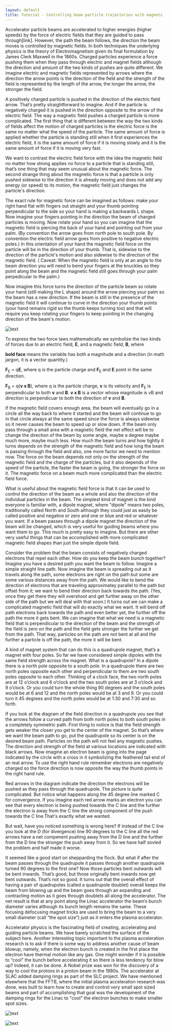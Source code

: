 ```yaml
---
layout: default
title: Tutorial - Controlling beam particle trajectories with magnets
---
```



Accelerator particle beams are accelerated to higher energies (higher speeds) by the force of electric fields that they are guided to pass through[link]. However, the path the beam follows, the direction the beam moves is controlled by magnetic fields. In both techniques the underlying physics is the theory of Electromagnetism given its final formulation by James Clerk Maxwell in the 1860s. Charged particles experience a force pushing them when they pass through electric and magnet fields although the direction and amount of the two kinds of pushes are quite different. We imagine electric and magnetic fields represented by arrows where the direction the arrow points is the direction of the field and the strength of the field is represented by the length of the arrow, the longer the arrow, the stronger the field. 

A positively charged particle is pushed in the direction of the electric field arrow. That’s pretty straightforward to imagine. And if the particle is negatively charged it is pushed in the direction opposite to the arrow of the electric field. The way a magnetic field pushes a charged particle is more complicated. The first thing that is different between the way the two kinds of fields affect the motion of charged particles is the electric force is the same no matter what the speed of the particle. The same amount of force is applied whether the particle is standing still when it first experiences the electric field, it is the same amount of force if it is moving slowly and it is the same amount of force if it is moving very fast. 

We want to contrast the electric field force with the idea the magnetic field no matter how strong applies no force to a particle that is standing still, that’s one thing that may seem unusual about the magnetic force. The second strange thing about the magnetic force is that a particle is only pushed sidewise to the direction it is already moving and does not add any energy (or speed) to its motion, the magnetic field just changes the particle's direction. 

The exact rule for magnetic force can be imagined as follows: make your right hand flat with fingers out straight and your thumb pointing perpendicular to the side so your hand is making a backwards L shape. Now imagine your fingers pointing in the direction the beam of charged particles is moving. Now rotate your hand so you can imagine that the magnetic field is piercing the back of your hand and pointing out from your palm. (By convention the arrow goes from north pole to south pole. By convention the electric field arrow goes from positive to negative electric poles.) In this orientation of your hand the magnetic field force on the particle will be in the direction of your thumb. That is, sidewise to the direction of the particle's motion and also sidewise to the direction of the magnetic field. ( Caveat: When the magnetic field is only at an angle to the beam direction you will need to bend your fingers at the knuckles so they point along the beam and the magnetic field still goes through your palm perpedicular to the palm.)

Now imagine this force turns the direction of the particle beam so rotate your hand (still making the L shape) around the arrow piercing your palm so the beam has a new direction. If the beam is still in the presence of the magnetic field it will continue to curve in the direction your thumb points (your hand remains rigid so the thumb keeps turning too) and that will require you keep rotating your fingers to keep pointing in the changing direction of the beam's motion. 

![text](/beam-control-1.jpg)

To express the two force laws mathematically we symbolize the two kinds of forces due to an electric field, **E**, and a magnetic field, **B**, where

**bold face** means the variable has both a magnitude and a direction (in math jargon, it is a vector quantity.)

<span class="eq">**F**<sub>E</sub> = q**E**,</span>
where q is the particle charge and **F**<sub>E</sub> and **E** point in the same direction.

<span class="eq">**F**<sub>B</sub> = q(**v x B**),</span>
where q is the particle charge, **v** is its velocity and **F**<sub>E</sub> is perpendicular to both **v** and **B**. **v x B** is a vector whose magnitude is vB and direction is perpendicuar to both the direction of **v** and **B**.

If the magnetic field covers enough area, the beam will eventually go in a circle all the way back to where it started and the beam will continue to go in that circle always at the same speed since the force is always sidewise so it never causes the beam to speed up or slow down. If the beam only pass through a small area with a magnetic field the net effect will be to change the direction of the beam by some angle, maybe a degree maybe much more, maybe much less. How much the beam turns and how tightly it turns depends on the strength of the magnetic field and how long the beam is passing through the field and also, one more factor we need to mention now. The force on the beam depends not only on the strength of the magnetic field and the charge of the particles, but it also depends of the speed of the particle, the faster the beam is going, the stronger the force on it. The magnetic force on a beam much more complicated than the electric field force. 

What is useful about the magnetic field force is that it can be used to control the direction of the beam as a whole and also the direction of the individual particles in the beam. The simplest kind of magnet is the kind everyone is familiar with, a dipole magnet, where "dipole" means two poles, traditionally called North and South although they could just as easily be called positive and negative or zero and one or blue and red or whatever you want. If a beam passes through a dipole magnet the direction of the beam will be changed, which is very useful for guiding beams where you want them to go. This much is pretty easy to imagine. But there are other very useful things that can be accomplished with more complicated magnetic field shapes than just the simple dipole field. 

Consider the problem that the beam consists of negatively charged electrons that repel each other. How do you keep the beam bunch together? Imagine you have a desired path you want the beam to follow. Imagine a simple straight line path. Now imagine the beam is spreading out as it travels along the path, some electrons are right on the path but some are some various distances away from the path. We would like to bend the direction of electrons that are traveling approximatey parallel to the path but offset from it; we want to bend their direction back towards the path. (Yes, once they get there they will overshoot and get further away on the other side of the path but we will deal with that soon.) It turns out we can make a complicated magnetic field that will do exactly what we want. It will bend off path electrons back towards the path and even better yet, the further off the path the more it gets bent. We can imagine that what we need is a magnetic field that is perpendicular to the direction of the beam and the strength of the field is zero on the path and the field gets stronger the further we get from the path. That way, particles on the path are not bent at all and the further a particle is off the path, the more it will be bent. 

A kind of magnet system that can do this is a quadrupole magnet, that’s a magnet with four poles. So far we have considered simple dipoles with the same field strength across the magnet. What is a quadrupole? In a dipole there is a north pole opposite to a south pole. In a quadrupole there are two north poles opposite each other and perpendicular to them are two south poles opposite to each other. Thinking of a clock face, the two north poles are at 12 o’clock and 6 o’clock and the two south poles are at 3 o’clock and 9 o’clock. Or you could turn the whole thing 90 degrees and the south poles would be at 6 and 12 and the north poles would be at 3 and 9. Or you could turn it 45 degrees and the north poles would be at 1:30 and 7:30 and so forth. 

If you look at the diagram of the field direction in a quadrupole you see that the arrows follow a curved path from both north poles to both south poles in a completely symmetric path. First thing to notice is that the field strength gets weaker the closer you get to the center of the magnet. So that’s where we want the beam path to go, put the quadrupole so its center is on the desired beam path. Particles on the path will not feel any magnetic pushes. The direction and strength of the field at various locations are indicated with black arrows. Now imagine an electron beam is going into the page indicated by the circle with a cross in it symbolizing the feathered tail end of an real arrow. To use the right hand rule remember electrons are negatively charged so the force direction is now opposite the way the thumb points in the right hand rule. 

Red arrows in the diagram indicate the direction the electrons will be pushed as they pass through the quadrupole. The picture is quite complicated. But notice what happens along the 45 degree line marked C for convergence. If you imagine each red arrow marks an electron you can see that every electron is being pushed towards the C line and the further the electron is away from the C line the strong component of the push towards the C line.That's exactly what we wanted. 

But wait, have you noticed something is wrong here? If instead of the C line you look at the D (for divergence) line 90 degrees to the C line all the red arrows have a net compenent pushing away from the D line and the further from the D line the stronger the push away from it. So we have half sovled the problem and half made it worse. 

It seemed like a good start on shepparding the flock. But what if after the beam passes through the quadrupole it passes through another quadrupole turned 90 degrees to the first one? Now those particles bent outwards will be bent inwards. That’s good, but those originally bent inwards now get bent outwards. That’s not so good. It turns out that the overall effect of having a pair of quadrupoles (called a quadrupole doublet) overall keeps the beam from blowing up and the beam goes through an expanding and contracting motion as it goes through doublets all along the accelerator. The net result is that at any point along the Linac accelerator the beam’s bunch diameter varies although its bunch length remains the same. These focusing defocusing magnet tricks are used to bring the beam to a very small diameter (call “the spot size”) just as it enters the plasma accelerator. 

Accelerator physics is the fascinating field of creating, accelerating and guiding particle beams. We have barely scratched the surface of the subject here. Another interesting topic important to the plasma acceleration research is to ask if there is some way to address another cause of beam blowup, namely, when the electron bunch is created in the first place the electron have thermal motion like any gas. One might wonder if it is possible to “cool” the bunch before accelerating it so there is less tendency for blow up? Indeed, it can be done. A Nobel prize was won for the discovery of a way to cool the protons in a proton beam in the 1980s. The accelerator at SLAC added damping rings as part of the SLC project. We have mentioned elsewhere that the FFTB, where the initial plasma acceleration research was done, was built to learn how to create and control very small spot sized beams and part of accomplishing that goal was the development of the damping rings for the Linac to "cool" the electron bunches to make smaller spot sizes.


![text](/beam-control-2.jpg)

![text](/beam-control-3.jpg)

